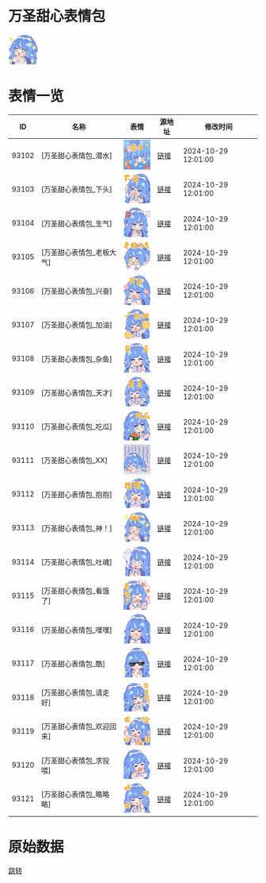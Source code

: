 # 万圣甜心表情包

<img src="./cover.png" height="60" alt="cover" />

# 表情一览

|ID|名称|表情|源地址|修改时间|
|----|----|----|----|----|
|93102|[万圣甜心表情包_潜水]|<img src="./pic/093102_%5B万圣甜心表情包_潜水%5D.png" height="60" alt="潜水"/>|[链接](https://i0.hdslb.com/bfs/garb/8baa7c725f5732926f344cd4a4120960202c7612.png)|2024-10-29 12:01:00|
|93103|[万圣甜心表情包_下头]|<img src="./pic/093103_%5B万圣甜心表情包_下头%5D.png" height="60" alt="下头"/>|[链接](https://i0.hdslb.com/bfs/garb/257e0f6490f6678cd0b958aadd8ee34ec3551859.png)|2024-10-29 12:01:00|
|93104|[万圣甜心表情包_生气]|<img src="./pic/093104_%5B万圣甜心表情包_生气%5D.png" height="60" alt="生气"/>|[链接](https://i0.hdslb.com/bfs/garb/7fc1c35b73f8a88508930a7582eca411a8e4511e.png)|2024-10-29 12:01:00|
|93105|[万圣甜心表情包_老板大气]|<img src="./pic/093105_%5B万圣甜心表情包_老板大气%5D.png" height="60" alt="老板大气"/>|[链接](https://i0.hdslb.com/bfs/garb/ea3d9411a8af62d93364c1723cec20ed4f67445a.png)|2024-10-29 12:01:00|
|93106|[万圣甜心表情包_兴奋]|<img src="./pic/093106_%5B万圣甜心表情包_兴奋%5D.png" height="60" alt="兴奋"/>|[链接](https://i0.hdslb.com/bfs/garb/88c38c9e2e7402a4f5a81c90aa71d529f76c2ee6.png)|2024-10-29 12:01:00|
|93107|[万圣甜心表情包_加油]|<img src="./pic/093107_%5B万圣甜心表情包_加油%5D.png" height="60" alt="加油"/>|[链接](https://i0.hdslb.com/bfs/garb/a9bb44e9f5101da5e6dff7f824de8cd8739050ed.png)|2024-10-29 12:01:00|
|93108|[万圣甜心表情包_杂鱼]|<img src="./pic/093108_%5B万圣甜心表情包_杂鱼%5D.png" height="60" alt="杂鱼"/>|[链接](https://i0.hdslb.com/bfs/garb/fd78923b07ca0ef6d175666d94b1a28ddbaf8093.png)|2024-10-29 12:01:00|
|93109|[万圣甜心表情包_天才]|<img src="./pic/093109_%5B万圣甜心表情包_天才%5D.png" height="60" alt="天才"/>|[链接](https://i0.hdslb.com/bfs/garb/b07d42d9eeb86e074b6bd41df48007eeb66e5271.png)|2024-10-29 12:01:00|
|93110|[万圣甜心表情包_吃瓜]|<img src="./pic/093110_%5B万圣甜心表情包_吃瓜%5D.png" height="60" alt="吃瓜"/>|[链接](https://i0.hdslb.com/bfs/garb/da01ed117998c7ef51d86f0834ceecc29f5b0ab8.png)|2024-10-29 12:01:00|
|93111|[万圣甜心表情包_XX]|<img src="./pic/093111_%5B万圣甜心表情包_XX%5D.png" height="60" alt="XX"/>|[链接](https://i0.hdslb.com/bfs/garb/2b67c3637952365f31bb41f5b3d828d728bd162e.png)|2024-10-29 12:01:00|
|93112|[万圣甜心表情包_抱抱]|<img src="./pic/093112_%5B万圣甜心表情包_抱抱%5D.png" height="60" alt="抱抱"/>|[链接](https://i0.hdslb.com/bfs/garb/2ab5e98fb39210eeaa5da2e0182b36eec7eb1ca0.png)|2024-10-29 12:01:00|
|93113|[万圣甜心表情包_神！]|<img src="./pic/093113_%5B万圣甜心表情包_神！%5D.png" height="60" alt="神！"/>|[链接](https://i0.hdslb.com/bfs/garb/50aba8daf093234f90291afccc940f402a2b9918.png)|2024-10-29 12:01:00|
|93114|[万圣甜心表情包_吐魂]|<img src="./pic/093114_%5B万圣甜心表情包_吐魂%5D.png" height="60" alt="吐魂"/>|[链接](https://i0.hdslb.com/bfs/garb/7470fbdca3fd6a5f68f51bae99d738c5706acf14.png)|2024-10-29 12:01:00|
|93115|[万圣甜心表情包_看饿了]|<img src="./pic/093115_%5B万圣甜心表情包_看饿了%5D.png" height="60" alt="看饿了"/>|[链接](https://i0.hdslb.com/bfs/garb/03e0d511c611ef33aeb86778713d57233e82ef8b.png)|2024-10-29 12:01:00|
|93116|[万圣甜心表情包_嘿嘿]|<img src="./pic/093116_%5B万圣甜心表情包_嘿嘿%5D.png" height="60" alt="嘿嘿"/>|[链接](https://i0.hdslb.com/bfs/garb/28c3ca24d8ea9ca5c0f7266e210bed17eb930356.png)|2024-10-29 12:01:00|
|93117|[万圣甜心表情包_酷]|<img src="./pic/093117_%5B万圣甜心表情包_酷%5D.png" height="60" alt="酷"/>|[链接](https://i0.hdslb.com/bfs/garb/a0944fd82dfb7089563a8721d8acd1b4654e6a13.png)|2024-10-29 12:01:00|
|93118|[万圣甜心表情包_请走好]|<img src="./pic/093118_%5B万圣甜心表情包_请走好%5D.png" height="60" alt="请走好"/>|[链接](https://i0.hdslb.com/bfs/garb/150cc78e43a867f809cbfc8682cfee6404c6a545.png)|2024-10-29 12:01:00|
|93119|[万圣甜心表情包_欢迎回来]|<img src="./pic/093119_%5B万圣甜心表情包_欢迎回来%5D.png" height="60" alt="欢迎回来"/>|[链接](https://i0.hdslb.com/bfs/garb/efc26cdc65e182cb0837c9e87cd5267182262dd1.png)|2024-10-29 12:01:00|
|93120|[万圣甜心表情包_求投喂]|<img src="./pic/093120_%5B万圣甜心表情包_求投喂%5D.png" height="60" alt="求投喂"/>|[链接](https://i0.hdslb.com/bfs/garb/ca84934b66bc0b0f9483045590f4bcf652040388.png)|2024-10-29 12:01:00|
|93121|[万圣甜心表情包_略略略]|<img src="./pic/093121_%5B万圣甜心表情包_略略略%5D.png" height="60" alt="略略略"/>|[链接](https://i0.hdslb.com/bfs/garb/decfab7eb3fd364acee9b43f2eb08b5f8f2b295a.png)|2024-10-29 12:01:00|

# 原始数据

[跳转](./raw.json)

